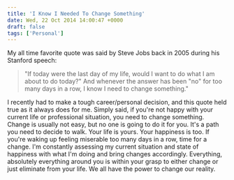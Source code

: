 ```yaml
---
title: 'I Know I Needed To Change Something'
date: Wed, 22 Oct 2014 14:00:47 +0000
draft: false
tags: ['Personal']
---
```


My all time favorite quote was said by Steve Jobs back in 2005 during his Stanford speech:

<!--more-->

> "If today were the last day of my life, would I want to do what I am about to do today?" And whenever the answer has been "no" for too many days in a row, I know I need to change something."

I recently had to make a tough career/personal decision, and this quote held true as it always does for me. Simply said, if you're not happy with your current life or professional situation, you need to change something. Change is usually not easy, but no one is going to do it for you. It's a path you need to decide to walk. Your life is yours. Your happiness is too. If you're waking up feeling miserable too many days in a row, time for a change. I'm constantly assessing my current situation and state of happiness with what I'm doing and bring changes accordingly. Everything, absolutely everything around you is within your grasp to either change or just eliminate from your life. We all have the power to change our reality.
